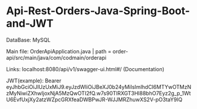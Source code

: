 # Api-Rest-Orders-Java-Spring-Boot-and-JWT

DataBase:
MySQL

Main file: 
OrderApiApplication.java | path = order-api/src/main/java/com/codmain/orderapi

Links:
localhost:8080/api/v1/swagger-ui.html#/ (Documentation)

JWT(example):
Bearer eyJhbGciOiJIUzUxMiJ9.eyJzdWIiOiJBeXJ0b24yMiIsImlhdCI6MTYwOTMzNzMyNiwiZXhwIjoxNjA5MzQwOTI2fQ.w7s90TlRXGT3Hl88bhO7Eyz2g_p_1WtU6EvfUxjXy2atzWZpcGRXfeaDWBPwJR-WJJMRZhuwXS2V-pO3taY9IQ


